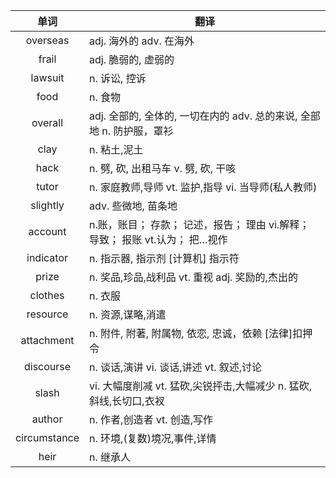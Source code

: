 |单词|翻译  |
|:--:|--| 
overseas	|adj. 海外的 adv. 在海外
frail	|adj. 脆弱的, 虚弱的
lawsuit	|n. 诉讼, 控诉
food	|n. 食物
overall	|adj. 全部的, 全体的, 一切在内的 adv. 总的来说, 全部地 n. 防护服，罩衫
clay	|n. 粘土,泥土
hack	|n. 劈, 砍, 出租马车 v. 劈, 砍, 干咳
tutor	|n. 家庭教师,导师 vt. 监护,指导 vi. 当导师(私人教师)
slightly	|adv. 些微地, 苗条地
account	|n.账，账目； 存款； 记述，报告； 理由 vi.解释； 导致； 报账 vt.认为； 把…视作
indicator	|n. 指示器, 指示剂 [计算机] 指示符
prize	|n. 奖品,珍品,战利品 vt. 重视 adj. 奖励的,杰出的
clothes	|n. 衣服
resource	|n. 资源,谋略,消遣
attachment	|n. 附件, 附著, 附属物, 依恋, 忠诚，依赖 [法律]扣押令
discourse	|n. 谈话,演讲 vi. 谈话,讲述 vt. 叙述,讨论
slash	|vi. 大幅度削减 vt. 猛砍,尖锐抨击,大幅减少 n. 猛砍,斜线,长切口,衣衩
author	|n. 作者,创造者 vt. 创造,写作
circumstance	|n. 环境,(复数)境况,事件,详情
heir	|n. 继承人